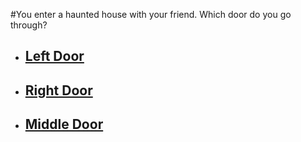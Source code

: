#You enter a haunted house with your friend. Which door do you go through?

- ## [Left Door](./left-door.md)  
 
- ##  [Right Door](./right-door.md)   
 
- ##  [Middle Door](./middle-door.md)

